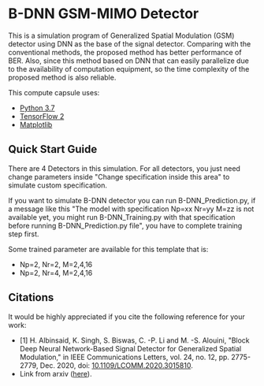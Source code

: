 # B-DNN GSM-MIMO Detector

This is a simulation program of Generalized Spatial Modulation (GSM) detector using DNN as the base of the signal detector.
Comparing with the conventional methods, the proposed method has better performance of BER. Also, since this method based on DNN that can easily parallelize due to the availability of computation equipment, so the time complexity of the proposed method is also reliable.

This compute capsule uses:
- [Python 3.7](https://www.python.org/downloads/release/python-370/)
- [TensorFlow 2](https://www.tensorflow.org/)
- [Matplotlib](https://matplotlib.org/)

## Quick Start Guide
There are 4 Detectors in this simulation. For all detectors, you just need change parameters inside "Change specification inside this area" to simulate custom specification. 

If you want to simulate B-DNN detector you can run B-DNN_Prediction.py, if a message like this "The model with specification Np=xx Nr=yy M=zz is not available yet, you might run B-DNN_Training.py with that specification before running B-DNN_Prediction.py file", you have to complete training step first. 

Some trained parameter are available for this template that is:
- Np=2, Nr=2, M=2,4,16
- Np=2, Nr=4, M=2,4,16


## Citations

It would be highly appreciated if you cite the following reference for your work:
- [1] H. Albinsaid, K. Singh, S. Biswas, C. -P. Li and M. -S. Alouini, "Block Deep Neural Network-Based Signal Detector for Generalized Spatial Modulation," in IEEE Communications Letters, vol. 24, no. 12, pp. 2775-2779, Dec. 2020, doi: [10.1109/LCOMM.2020.3015810](https://ieeexplore.ieee.org/document/9165095).
- Link from arxiv ([here](https://arxiv.org/abs/2008.03612)).

